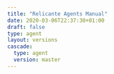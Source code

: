```yaml
---
title: "Relicante Agents Manual"
date: 2020-03-06T22:37:30+01:00
draft: false
type: agent
layout: versions
cascade:
  type: agent
  version: master
---
```

